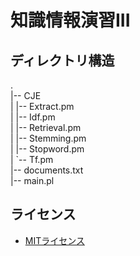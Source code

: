 # 知識情報演習III

## ディレクトリ構造
.  
|-- CJE  
|      |-- Extract.pm  
|      |-- Idf.pm  
|      |-- Retrieval.pm  
|      |-- Stemming.pm  
|      |-- Stopword.pm  
|      `-- Tf.pm  
|-- documents.txt  
|-- main.pl

## ライセンス
* [MITライセンス](LICENSE.md)
